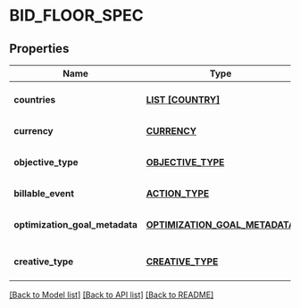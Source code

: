 # BID_FLOOR_SPEC

## Properties
Name | Type | Description | Notes
------------ | ------------- | ------------- | -------------
**countries** | [**LIST [COUNTRY]**](Country.md) |  | [optional] [default to null]
**currency** | [**CURRENCY**](Currency.md) |  | [default to null]
**objective_type** | [**OBJECTIVE_TYPE**](ObjectiveType.md) |  | [optional] [default to null]
**billable_event** | [**ACTION_TYPE**](ActionType.md) |  | [default to null]
**optimization_goal_metadata** | [**OPTIMIZATION_GOAL_METADATA**](OptimizationGoalMetadata.md) |  | [optional] [default to null]
**creative_type** | [**CREATIVE_TYPE**](CreativeType.md) |  | [optional] [default to null]

[[Back to Model list]](../README.md#documentation-for-models) [[Back to API list]](../README.md#documentation-for-api-endpoints) [[Back to README]](../README.md)


